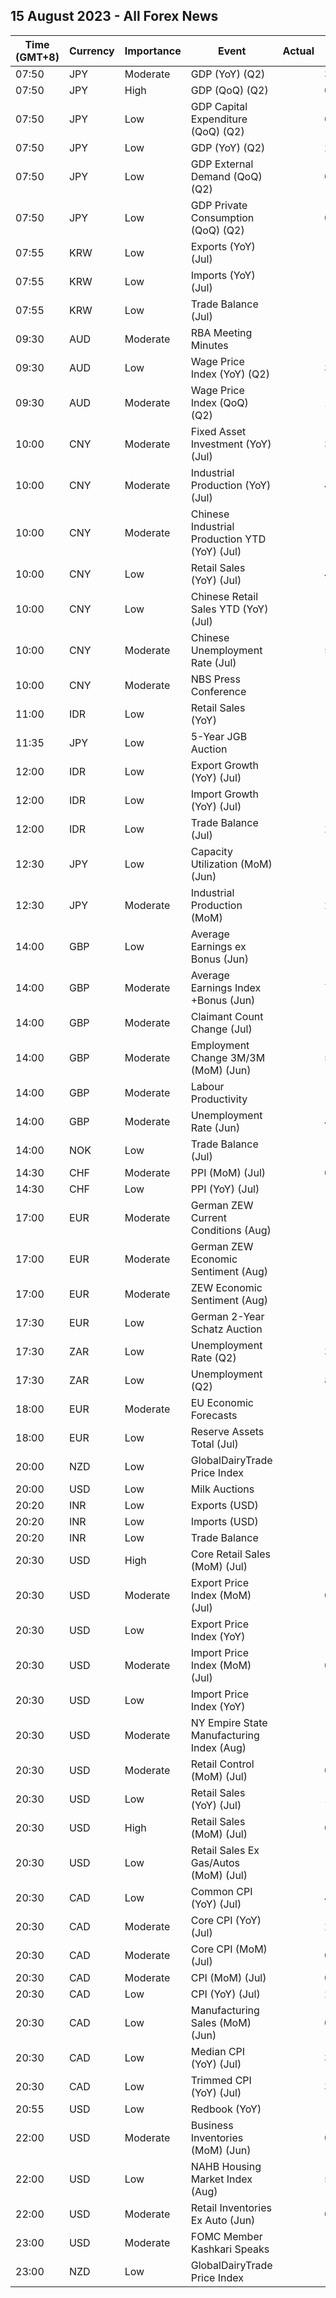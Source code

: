 ## 15 August 2023 - All Forex News

| Time (GMT+8) | Currency | Importance | Event | Actual | Forecast | Previous |
|------|----------|------------|-------|--------|----------|----------|
| 07:50 | JPY | Moderate | GDP (YoY) (Q2) |  | 3.1% | 2.7% |
| 07:50 | JPY | High | GDP (QoQ) (Q2) |  | 0.8% | 0.7% |
| 07:50 | JPY | Low | GDP Capital Expenditure (QoQ) (Q2) |  | 0.4% | 1.4% |
| 07:50 | JPY | Low | GDP (YoY) (Q2) |  | 2.0% | 2.0% |
| 07:50 | JPY | Low | GDP External Demand (QoQ) (Q2) |  | 0.9% | -0.3% |
| 07:50 | JPY | Low | GDP Private Consumption (QoQ) (Q2) |  | 0.1% | 0.5% |
| 07:55 | KRW | Low | Exports (YoY) (Jul) |  |  | -16.5% |
| 07:55 | KRW | Low | Imports (YoY) (Jul) |  |  | -25.4% |
| 07:55 | KRW | Low | Trade Balance (Jul) |  |  | 1.63B |
| 09:30 | AUD | Moderate | RBA Meeting Minutes |  |  |  |
| 09:30 | AUD | Low | Wage Price Index (YoY) (Q2) |  | 3.8% | 3.7% |
| 09:30 | AUD | Moderate | Wage Price Index (QoQ) (Q2) |  | 1.0% | 0.8% |
| 10:00 | CNY | Moderate | Fixed Asset Investment (YoY) (Jul) |  | 3.8% | 3.8% |
| 10:00 | CNY | Moderate | Industrial Production (YoY) (Jul) |  | 4.5% | 4.4% |
| 10:00 | CNY | Moderate | Chinese Industrial Production YTD (YoY) (Jul) |  |  | 3.8% |
| 10:00 | CNY | Low | Retail Sales (YoY) (Jul) |  | 4.8% | 3.1% |
| 10:00 | CNY | Low | Chinese Retail Sales YTD (YoY) (Jul) |  |  | 8.15% |
| 10:00 | CNY | Moderate | Chinese Unemployment Rate (Jul) |  | 5.3% | 5.2% |
| 10:00 | CNY | Moderate | NBS Press Conference |  |  |  |
| 11:00 | IDR | Low | Retail Sales (YoY) |  |  | -4.5% |
| 11:35 | JPY | Low | 5-Year JGB Auction |  |  | 0.132% |
| 12:00 | IDR | Low | Export Growth (YoY) (Jul) |  | -17.75% | -21.18% |
| 12:00 | IDR | Low | Import Growth (YoY) (Jul) |  | -15.45% | -18.35% |
| 12:00 | IDR | Low | Trade Balance (Jul) |  | 2.53B | 3.46B |
| 12:30 | JPY | Low | Capacity Utilization (MoM) (Jun) |  | -1.6% | -6.3% |
| 12:30 | JPY | Moderate | Industrial Production (MoM) |  | 2.0% | -2.2% |
| 14:00 | GBP | Low | Average Earnings ex Bonus (Jun) |  |  | 7.3% |
| 14:00 | GBP | Moderate | Average Earnings Index +Bonus (Jun) |  | 7.3% | 6.9% |
| 14:00 | GBP | Moderate | Claimant Count Change (Jul) |  | -7.3K | 25.7K |
| 14:00 | GBP | Moderate | Employment Change 3M/3M (MoM) (Jun) |  | 50K | 102K |
| 14:00 | GBP | Moderate | Labour Productivity |  |  | -1.4% |
| 14:00 | GBP | Moderate | Unemployment Rate (Jun) |  | 4.0% | 4.0% |
| 14:00 | NOK | Low | Trade Balance (Jul) |  |  | 44.2B |
| 14:30 | CHF | Moderate | PPI (MoM) (Jul) |  | 0.2% | 0.0% |
| 14:30 | CHF | Low | PPI (YoY) (Jul) |  | -0.5% | -0.6% |
| 17:00 | EUR | Moderate | German ZEW Current Conditions (Aug) |  | -62.6 | -59.5 |
| 17:00 | EUR | Moderate | German ZEW Economic Sentiment (Aug) |  | -16.0 | -14.7 |
| 17:00 | EUR | Moderate | ZEW Economic Sentiment (Aug) |  |  | -12.2 |
| 17:30 | EUR | Low | German 2-Year Schatz Auction |  |  | 3.070% |
| 17:30 | ZAR | Low | Unemployment Rate (Q2) |  | 33.20% | 32.90% |
| 17:30 | ZAR | Low | Unemployment (Q2) |  | 8.199M | 7.933M |
| 18:00 | EUR | Moderate | EU Economic Forecasts |  |  |  |
| 18:00 | EUR | Low | Reserve Assets Total (Jul) |  |  | 1,105.60B |
| 20:00 | NZD | Low | GlobalDairyTrade Price Index |  |  | -4.3% |
| 20:00 | USD | Low | Milk Auctions |  |  | 3,100.0 |
| 20:20 | INR | Low | Exports (USD) |  |  | 32.97B |
| 20:20 | INR | Low | Imports (USD) |  |  | 53.10B |
| 20:20 | INR | Low | Trade Balance |  | -21.00B | -20.13B |
| 20:30 | USD | High | Core Retail Sales (MoM) (Jul) |  | -0.3% | 0.2% |
| 20:30 | USD | Moderate | Export Price Index (MoM) (Jul) |  | 0.2% | -0.9% |
| 20:30 | USD | Low | Export Price Index (YoY) |  | -14.1% | -12.0% |
| 20:30 | USD | Moderate | Import Price Index (MoM) (Jul) |  | 0.1% | -0.2% |
| 20:30 | USD | Low | Import Price Index (YoY) |  | -6.5% | -6.1% |
| 20:30 | USD | Moderate | NY Empire State Manufacturing Index (Aug) |  | -0.75 | 1.10 |
| 20:30 | USD | Moderate | Retail Control (MoM) (Jul) |  | 0.2% | 0.6% |
| 20:30 | USD | Low | Retail Sales (YoY) (Jul) |  | 1.50% | 1.49% |
| 20:30 | USD | High | Retail Sales (MoM) (Jul) |  | 0.4% | 0.2% |
| 20:30 | USD | Low | Retail Sales Ex Gas/Autos (MoM) (Jul) |  |  | 0.3% |
| 20:30 | CAD | Low | Common CPI (YoY) (Jul) |  | 4.7% | 5.1% |
| 20:30 | CAD | Moderate | Core CPI (YoY) (Jul) |  | 2.8% | 3.2% |
| 20:30 | CAD | Moderate | Core CPI (MoM) (Jul) |  | 0.4% | -0.1% |
| 20:30 | CAD | Moderate | CPI (MoM) (Jul) |  | 0.3% | 0.1% |
| 20:30 | CAD | Low | CPI (YoY) (Jul) |  | 2.7% | 2.8% |
| 20:30 | CAD | Low | Manufacturing Sales (MoM) (Jun) |  | 0.0% | 1.2% |
| 20:30 | CAD | Low | Median CPI (YoY) (Jul) |  | 3.7% | 3.9% |
| 20:30 | CAD | Low | Trimmed CPI (YoY) (Jul) |  | 3.4% | 3.7% |
| 20:55 | USD | Low | Redbook (YoY) |  |  | 0.3% |
| 22:00 | USD | Moderate | Business Inventories (MoM) (Jun) |  | 0.1% | 0.2% |
| 22:00 | USD | Low | NAHB Housing Market Index (Aug) |  | 56 | 56 |
| 22:00 | USD | Moderate | Retail Inventories Ex Auto (Jun) |  | 0.4% | -0.1% |
| 23:00 | USD | Moderate | FOMC Member Kashkari Speaks |  |  |  |
| 23:00 | NZD | Low | GlobalDairyTrade Price Index |  |  | -4.3% |
